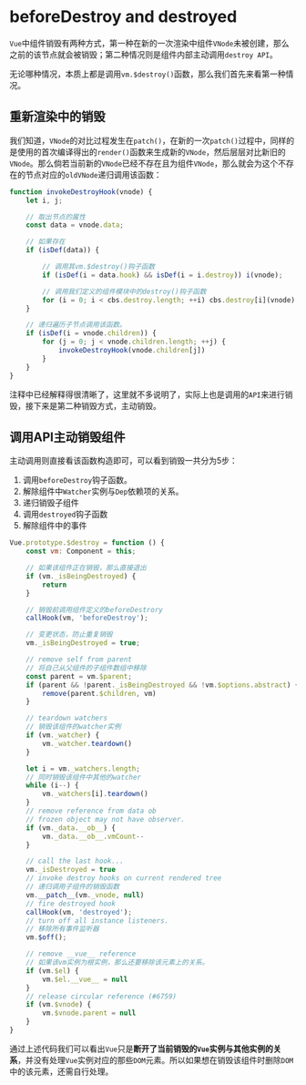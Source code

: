 # beforeDestroy and destroyed

`Vue`中组件销毁有两种方式，第一种在新的一次渲染中组件`VNode`未被创建，那么之前的该节点就会被销毁；第二种情况则是组件内部主动调用`destroy API`。

无论哪种情况，本质上都是调用`vm.$destroy()`函数，那么我们首先来看第一种情况。

## 重新渲染中的销毁

我们知道，`VNode`的对比过程发生在`patch()`，在新的一次`patch()`过程中，同样的是使用的首次编译得出的`render()`函数来生成新的`VNode`，然后层层对比新旧的`VNode`。那么倘若当前新的`VNode`已经不存在且为组件`VNode`，那么就会为这个不存在的节点对应的`oldVNode`递归调用该函数：

```js
function invokeDestroyHook(vnode) {
    let i, j;

    // 取出节点的属性
    const data = vnode.data;

    // 如果存在
    if (isDef(data)) {

        // 调用其vm.$destroy()钩子函数
        if (isDef(i = data.hook) && isDef(i = i.destroy)) i(vnode);

        // 调用我们定义的组件模块中的destroy()钩子函数
        for (i = 0; i < cbs.destroy.length; ++i) cbs.destroy[i](vnode)
    }

    // 递归遍历子节点调用该函数。
    if (isDef(i = vnode.children)) {
        for (j = 0; j < vnode.children.length; ++j) {
            invokeDestroyHook(vnode.children[j])
        }
    }
}
```

注释中已经解释得很清晰了，这里就不多说明了，实际上也是调用的`API`来进行销毁，接下来是第二种销毁方式，主动销毁。

## 调用API主动销毁组件

主动调用则直接看该函数构造即可，可以看到销毁一共分为5步：

1. 调用`beforeDestroy`钩子函数。
2. 解除组件中`Watcher`实例与`Dep`依赖项的关系。
3. 递归销毁子组件
4. 调用`destroyed`钩子函数
5. 解除组件中的事件

```js
Vue.prototype.$destroy = function () {
    const vm: Component = this;

    // 如果该组件正在销毁，那么直接退出
    if (vm._isBeingDestroyed) {
        return
    }

    // 销毁前调用组件定义的beforeDestrory
    callHook(vm, 'beforeDestroy');

    // 变更状态，防止重复销毁
    vm._isBeingDestroyed = true;

    // remove self from parent
    // 将自己从父组件的子组件数组中移除
    const parent = vm.$parent;
    if (parent && !parent._isBeingDestroyed && !vm.$options.abstract) {
        remove(parent.$children, vm)
    }

    // teardown watchers
    // 销毁该组件的watcher实例
    if (vm._watcher) {
        vm._watcher.teardown()
    }

    let i = vm._watchers.length;
    // 同时销毁该组件中其他的watcher
    while (i--) {
        vm._watchers[i].teardown()
    }
    // remove reference from data ob
    // frozen object may not have observer.
    if (vm._data.__ob__) {
        vm._data.__ob__.vmCount--
    }

    // call the last hook...
    vm._isDestroyed = true
    // invoke destroy hooks on current rendered tree
    // 递归调用子组件的销毁函数
    vm.__patch__(vm._vnode, null)
    // fire destroyed hook
    callHook(vm, 'destroyed');
    // turn off all instance listeners.
    // 移除所有事件监听器
    vm.$off();

    // remove __vue__ reference
    // 如果该vm实例为根实例，那么还要移除该元素上的关系。
    if (vm.$el) {
        vm.$el.__vue__ = null
    }
    // release circular reference (#6759)
    if (vm.$vnode) {
        vm.$vnode.parent = null
    }
}
```

通过上述代码我们可以看出`Vue`只是**断开了当前销毁的`Vue`实例与其他实例的关系**，并没有处理`Vue`实例对应的那些`DOM`元素。所以如果想在销毁该组件时删除`DOM`中的该元素，还需自行处理。
